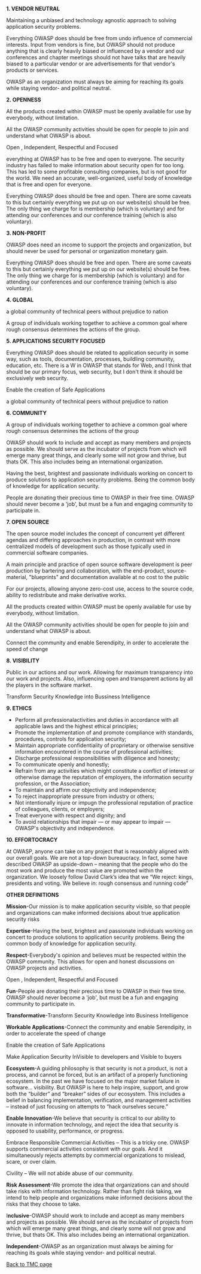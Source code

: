 **1. VENDOR NEUTRAL**

Maintaining a unbiased and technology agnostic approach to solving
application security problems.

Everything OWASP does should be free from undo influence of commercial
interests. Input from vendors is fine, but OWASP should not produce
anything that is clearly heavily biased or influenced by a vendor and
our conferences and chapter meetings should not have talks that are
heavily biased to a particular vendor or are advertisements for that
vendor's products or services.

OWASP as an organization must always be aiming for reaching its goals
while staying vendor- and political neutral.

**2. OPENNESS**

All the products created within OWASP must be openly available for use
by everybody, without limitation.

All the OWASP community activities should be open for people to join and
understand what OWASP is about.

Open , Independent, Respectful and Focused

everything at OWASP has to be free and open to everyone. The security
industry has failed to make information about security open for too
long. This has led to some profitable consulting companies, but is not
good for the world. We need an accurate, well-organized, useful body of
knowledge that is free and open for everyone.

Everything OWASP does should be free and open. There are some caveats to
this but certainly everything we put up on our website(s) should be
free. The only thing we charge for is membership (which is voluntary)
and for attending our conferences and our conference training (which is
also voluntary).

**3. NON-PROFIT**

OWASP does need an income to support the projects and organization, but
should never be used for personal or organization monetary gain.

Everything OWASP does should be free and open. There are some caveats to
this but certainly everything we put up on our website(s) should be
free. The only thing we charge for is membership (which is voluntary)
and for attending our conferences and our conference training (which is
also voluntary).

**4. GLOBAL**

a global community of technical peers without prejudice to nation

A group of individuals working together to achieve a common goal where
rough consensus determines the actions of the group.

**5. APPLICATIONS SECURITY FOCUSED**

Everything OWASP does should be related to application security in some
way, such as tools, documentation, processes, buildling community,
education, etc. There is a W in OWASP that stands for Web, and I think
that should be our primary focus, web security, but I don't think it
should be exclusively web security.

Enable the creation of Safe Applications

a global community of technical peers without prejudice to nation

**6. COMMUNITY**

A group of individuals working together to achieve a common goal where
rough consensus determines the actions of the group

OWASP should work to include and accept as many members and projects as
possible. We should serve as the incubator of projects from which will
emerge many great things, and clearly some will not grow and thrive, but
thats OK. This also includes being an international organization.

Having the best, brightest and passionate individuals working on concert
to produce solutions to application security problems. Being the common
body of knowledge for application security.

People are donating their precious time to OWASP in their free time.
OWASP should never become a 'job', but must be a fun and engaging
community to participate in.

**7. OPEN SOURCE**

The open source model includes the concept of concurrent yet different
agendas and differing approaches in production, in contrast with more
centralized models of development such as those typically used in
commercial software companies.

A main principle and practice of open source software development is
peer production by bartering and collaboration, with the end-product,
source-material, "blueprints" and documentation available at no cost to
the public

For our projects, allowing anyone zero-cost use, access to the source
code, ability to redistribute and make derivative works.

All the products created within OWASP must be openly available for use
by everybody, without limitation.

All the OWASP community activities should be open for people to join and
understand what OWASP is about.

Connect the community and enable Serendipity, in order to accelerate the
speed of change

**8. VISIBILITY**

Public in our actions and our work. Allowing for maximum transparency
into our work and projects. Also, influencing open and transparent
actions by all the players in the software market.

Transform Security Knowledge into Bussiness Intelligence

**9. ETHICS**

  - Perform all professionalactivities and duties in accordance with all
    applicable laws and the highest ethical principles;
  - Promote the implementation of and promote compliance with standards,
    procedures, controls for application security;
  - Maintain appropriate confidentiality of proprietary or otherwise
    sensitive information encountered in the course of professional
    activities;
  - Discharge professional responsibilities with diligence and honesty;
  - To communicate openly and honestly;
  - Refrain from any activities which might constitute a conflict of
    interest or otherwise damage the reputation of employers, the
    information security profession, or the Association;
  - To maintain and affirm our objectivity and independence;
  - To reject inappropriate pressure from industry or others;
  - Not intentionally injure or impugn the professional reputation of
    practice of colleagues, clients, or employers;
  - Treat everyone with respect and dignity; and
  - To avoid relationships that impair — or may appear to impair —
    OWASP's objectivity and independence.

**10. EFFORTOCRACY**

At OWASP, anyone can take on any project that is reasonably aligned with
our overall goals. We are not a top-down bureaucracy. In fact, some have
described OWASP as upside-down – meaning that the people who do the most
work and produce the most value are promoted within the organization. We
loosely follow David Clark’s idea that we “We reject: kings, presidents
and voting. We believe in: rough consensus and running code”

**OTHER DEFINITIONS**

**Mission**-Our mission is to make application security visible, so that
people and organizations can make informed decisions about true
application security risks

**Expertise**-Having the best, brightest and passionate individuals
working on concert to produce solutions to application security
problems. Being the common body of knowledge for application security.

**Respect**-Everybody's opinion and believes must be respected within
the OWASP community. This allows for open and honest discussions on
OWASP projects and activities.

Open , Independent, Respectful and Focused

**Fun**-People are donating their precious time to OWASP in their free
time. OWASP should never become a 'job', but must be a fun and engaging
community to participate in.

**Transformative**-Transform Security Knowledge into Business
Intelligence

**Workable Applications**-Connect the community and enable Serendipity,
in order to accelerate the speed of change

Enable the creation of Safe Applications

Make Application Security InVisible to developers and Visible to buyers

**Ecosystem**-A guiding philosophy is that security is not a product, is
not a process, and cannot be forced, but is an artifact of a properly
functioning ecosystem. In the past we have focused on the major market
failure in software… visibility. But OWASP is here to help inspire,
support, and grow both the “builder” and “breaker” sides of our
ecosystem. This includes a belief in balancing implementation,
verification, and management activities – instead of just focusing on
attempts to “hack ourselves secure.”

**Enable Innovation**-We believe that security is critical to our
ability to innovate in information technology, and reject the idea that
security is opposed to usability, performance, or progress.

Embrace Responsible Commercial Activities – This is a tricky one. OWASP
supports commercial activities consistent with our goals. And it
simultaneously rejects attempts by commercial organizations to mislead,
scare, or over claim.

Civility – We will not abide abuse of our community.

**Risk Assessment**-We promote the idea that organizations can and
should take risks with information technology. Rather than fight risk
taking, we intend to help people and organizations make informed
decisions about the risks that they choose to take.

I**nclusive**-OWASP should work to include and accept as many members
and projects as possible. We should serve as the incubator of projects
from which will emerge many great things, and clearly some will not grow
and thrive, but thats OK. This also includes being an international
organization.

**Independent**-OWASP as an organization must always be aiming for
reaching its goals while staying vendor- and political neutral.

[Back to TMC page](Tesauro_Management_Counselors "wikilink")